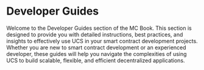 # Developer Guides
Welcome to the Developer Guides section of the MC Book. This section is designed to provide you with detailed instructions, best practices, and insights to effectively use UCS in your smart contract development projects. Whether you are new to smart contract development or an experienced developer, these guides will help you navigate the complexities of using UCS to build scalable, flexible, and efficient decentralized applications.

<!-- ## [⚙ Ops Development](./ops/)
Dive deep into the concept of Ops, the fundamental building blocks of UCS, and learn how to design and implement modular and upgradeable smart contracts.

## [🧪 Unit & Integration Testing](./testing/)
Explore strategies for robust testing of your UCS-based contracts, ensuring reliability and performance through comprehensive test suites and practices.

## [🛠 Development Utilities](./utils/)
Discover a collection of tools and utilities that streamline the development process, making it easier to build, test, and deploy your smart contracts with UCS.

## [🔌 Integration with Third-Party Middleware](./third-party-middleware/)
Learn how to extend the functionality of your smart contracts by safely and efficiently integrating with external services and middleware.

---

Each guide is structured to provide practical knowledge and actionable steps, enabling you to apply UCS concepts to real-world scenarios. Begin your journey to mastering UCS development by exploring the topics listed above. -->
